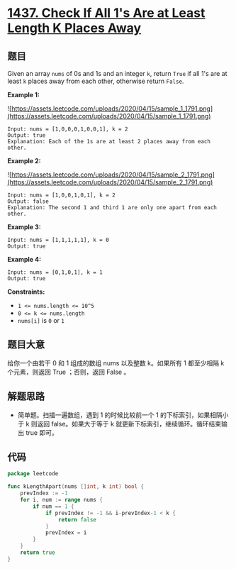 # [1437. Check If All 1's Are at Least Length K Places Away](https://leetcode.com/problems/check-if-all-1s-are-at-least-length-k-places-away/)


## 题目

Given an array `nums` of 0s and 1s and an integer `k`, return `True` if all 1's are at least `k` places away from each other, otherwise return `False`.

**Example 1:**

![https://assets.leetcode.com/uploads/2020/04/15/sample_1_1791.png](https://assets.leetcode.com/uploads/2020/04/15/sample_1_1791.png)

```
Input: nums = [1,0,0,0,1,0,0,1], k = 2
Output: true
Explanation: Each of the 1s are at least 2 places away from each other.
```

**Example 2:**

![https://assets.leetcode.com/uploads/2020/04/15/sample_2_1791.png](https://assets.leetcode.com/uploads/2020/04/15/sample_2_1791.png)

```
Input: nums = [1,0,0,1,0,1], k = 2
Output: false
Explanation: The second 1 and third 1 are only one apart from each other.
```

**Example 3:**

```
Input: nums = [1,1,1,1,1], k = 0
Output: true
```

**Example 4:**

```
Input: nums = [0,1,0,1], k = 1
Output: true
```

**Constraints:**

- `1 <= nums.length <= 10^5`
- `0 <= k <= nums.length`
- `nums[i]` is `0` or `1`

## 题目大意

给你一个由若干 0 和 1 组成的数组 nums 以及整数 k。如果所有 1 都至少相隔 k 个元素，则返回 True ；否则，返回 False 。

## 解题思路

- 简单题。扫描一遍数组，遇到 1 的时候比较前一个 1 的下标索引，如果相隔小于 k 则返回 false。如果大于等于 k 就更新下标索引，继续循环。循环结束输出 true 即可。

## 代码

```go
package leetcode

func kLengthApart(nums []int, k int) bool {
	prevIndex := -1
	for i, num := range nums {
		if num == 1 {
			if prevIndex != -1 && i-prevIndex-1 < k {
				return false
			}
			prevIndex = i
		}
	}
	return true
}
```